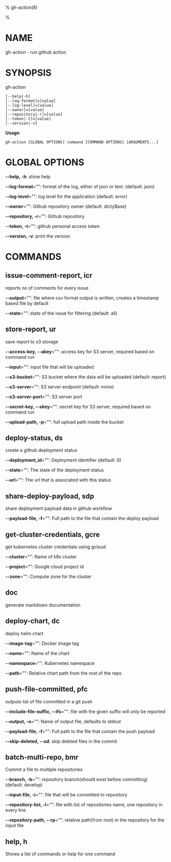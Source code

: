 % gh-action(8) 

% 

# NAME

gh-action - run github action

# SYNOPSIS

gh-action

```
[--help|-h]
[--log-format]=[value]
[--log-level]=[value]
[--owner]=[value]
[--repository|-r]=[value]
[--token|-t]=[value]
[--version|-v]
```

**Usage**:

```
gh-action [GLOBAL OPTIONS] command [COMMAND OPTIONS] [ARGUMENTS...]
```

# GLOBAL OPTIONS

**--help, -h**: show help

**--log-format**="": format of the log, either of json or text. (default: json)

**--log-level**="": log level for the application (default: error)

**--owner**="": Github repository owner (default: dictyBase)

**--repository, -r**="": Github repository

**--token, -t**="": github personal access token

**--version, -v**: print the version


# COMMANDS

## issue-comment-report, icr

reports no of comments for every issue

**--output**="": file where csv format output is written, creates a timestamp based file by default

**--state**="": state of the issue for filtering (default: all)

## store-report, ur

save report to s3 storage

**--access-key, --akey**="": access key for S3 server, required based on command run

**--input**="": input file that will be uploaded

**--s3-bucket**="": S3 bucket where the data will be uploaded (default: report)

**--s3-server**="": S3 server endpoint (default: minio)

**--s3-server-port**="": S3 server port

**--secret-key, --skey**="": secret key for S3 server, required based on command run

**--upload-path, -p**="": full upload path inside the bucket

## deploy-status, ds

create a github deployment status

**--deployment_id**="": Deployment identifier (default: 0)

**--state**="": The state of the deployment status

**--url**="": The url that is associated with this status

## share-deploy-payload, sdp

share deployment payload data in github workflow

**--payload-file, -f**="": Full path to the file that contain the deploy payload

## get-cluster-credentials, gcre

get kubernetes cluster credentials using gcloud

**--cluster**="": Name of k8s cluster

**--project**="": Google cloud project id

**--zone**="": Compute zone for the cluster

## doc

generate markdown documentation

## deploy-chart, dc

deploy helm chart

**--image-tag**="": Docker image tag

**--name**="": Name of the chart

**--namespace**="": Kubernetes namespace

**--path**="": Relative chart path from the root of the repo

## push-file-committed, pfc

outputs list of file committed in a git push

**--include-file-suffix, --ifs**="": file with the given suffix will only be reported

**--output, -o**="": Name of output file, defaults to stdout

**--payload-file, -f**="": Full path to the file that contain the push payload

**--skip-deleted, --sd**: skip deleted files in the commit

## batch-multi-repo, bmr

Commit a file to multiple repositories

**--branch, -b**="": repository branch(should exist before committing) (default: develop)

**--input-file, -i**="": file that will be committed to repository

**--repository-list, -l**="": file with list of repositories name, one repository in every line

**--repository-path, --rp**="": relative path(from root) in the repository for the input file

## help, h

Shows a list of commands or help for one command
 <nil>
